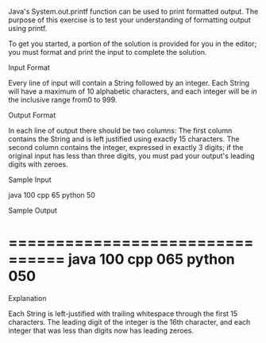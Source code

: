 Java's System.out.printf function can be used to print formatted output. The purpose of this exercise is to test your understanding of formatting output using printf.

To get you started, a portion of the solution is provided for you in the editor; you must format and print the input to complete the solution.

Input Format

Every line of input will contain a String followed by an integer.
Each String will have a maximum of 10
alphabetic characters, and each integer will be in the inclusive range from0 to 999.

Output Format

In each line of output there should be two columns:
The first column contains the String and is left justified using exactly 15 characters.
The second column contains the integer, expressed in exactly 3 digits; if the original input has less than three digits, you must pad your output's leading digits with zeroes.

Sample Input

java 100
cpp 65
python 50

Sample Output

================================
java           100
cpp            065
python         050
================================

Explanation

Each String is left-justified with trailing whitespace through the first 15 characters. The leading digit of the integer is the 16th character, and each integer that was less than digits now has leading zeroes.